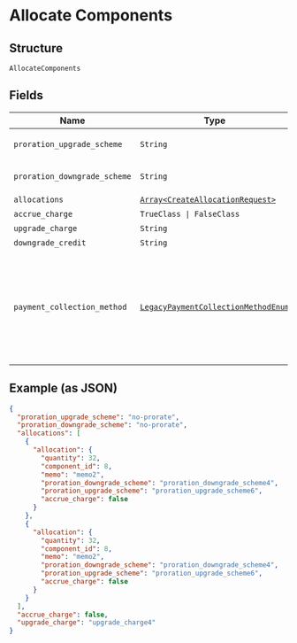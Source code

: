 
# Allocate Components

## Structure

`AllocateComponents`

## Fields

| Name | Type | Tags | Description |
|  --- | --- | --- | --- |
| `proration_upgrade_scheme` | `String` | Optional | **Default**: `'no-prorate'` |
| `proration_downgrade_scheme` | `String` | Optional | **Default**: `'no-prorate'` |
| `allocations` | [`Array<CreateAllocationRequest>`](../../doc/models/create-allocation-request.md) | Optional | - |
| `accrue_charge` | `TrueClass \| FalseClass` | Optional | - |
| `upgrade_charge` | `String` | Optional | - |
| `downgrade_credit` | `String` | Optional | - |
| `payment_collection_method` | [`LegacyPaymentCollectionMethodEnum`](../../doc/models/legacy-payment-collection-method-enum.md) | Optional | (Optional) If not passed, the allocation(s) will use the payment collection method on the subscription |

## Example (as JSON)

```json
{
  "proration_upgrade_scheme": "no-prorate",
  "proration_downgrade_scheme": "no-prorate",
  "allocations": [
    {
      "allocation": {
        "quantity": 32,
        "component_id": 8,
        "memo": "memo2",
        "proration_downgrade_scheme": "proration_downgrade_scheme4",
        "proration_upgrade_scheme": "proration_upgrade_scheme6",
        "accrue_charge": false
      }
    },
    {
      "allocation": {
        "quantity": 32,
        "component_id": 8,
        "memo": "memo2",
        "proration_downgrade_scheme": "proration_downgrade_scheme4",
        "proration_upgrade_scheme": "proration_upgrade_scheme6",
        "accrue_charge": false
      }
    }
  ],
  "accrue_charge": false,
  "upgrade_charge": "upgrade_charge4"
}
```

